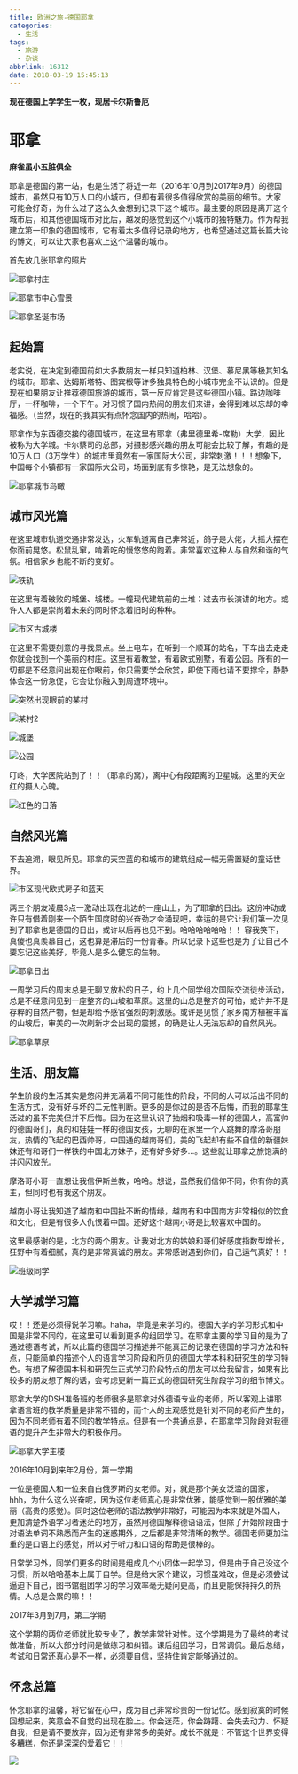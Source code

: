 ```yaml
---
title: 欧洲之旅-德国耶拿
categories: 
  - 生活
tags:
  - 旅游
  - 杂谈
abbrlink: 16312
date: 2018-03-19 15:45:13
---
```


**现在德国上学学生一枚，现居卡尔斯鲁厄**

# 耶拿

**麻雀虽小五脏俱全**

耶拿是德国的第一站，也是生活了将近一年（2016年10月到2017年9月）的德国城市，虽然只有10万人口的小城市，但却有着很多值得欣赏的美丽的细节。大家可能会好奇，为什么过了这么久会想到记录下这个城市。最主要的原因是离开这个城市后，和其他德国城市对比后，越发的感觉到这个小城市的独特魅力。作为帮我建立第一印象的德国城市，它有着太多值得记录的地方，也希望通过这篇长篇大论的博文，可以让大家也喜欢上这个温馨的城市。

首先放几张耶拿的照片

![耶拿村庄](http://7xonju.com1.z0.glb.clouddn.com/image/travel/jena/jena1.JPG)

![耶拿市中心雪景](http://7xonju.com1.z0.glb.clouddn.com/image/travel/jena/jena2.JPG)

![耶拿圣诞市场](http://7xonju.com1.z0.glb.clouddn.com/image/travel/jena/jena3.JPG)

## 起始篇

老实说，在决定到德国前如大多数朋友一样只知道柏林、汉堡、慕尼黑等极其知名的城市。耶拿、达姆斯塔特、图宾根等许多独具特色的小城市完全不认识的。但是现在如果朋友让推荐德国旅游的城市，第一反应肯定是这些德国小镇。路边咖啡厅，一杯咖啡，一个下午。对习惯了国内热闹的朋友们来讲，会得到难以忘却的幸福感。（当然，现在的我其实有点怀念国内的热闹，哈哈）。

耶拿作为东西德交接的德国城市，在这里有耶拿（弗里德里希-席勒）大学，因此被称为大学城。卡尔蔡司的总部，对摄影感兴趣的朋友可能会比较了解，有趣的是10万人口（3万学生）的城市里竟然有一家国际大公司，非常刺激！！！想象下，中国每个小镇都有一家国际大公司，场面到底有多惊艳，是无法想象的。

![耶拿城市鸟瞰](http://7xonju.com1.z0.glb.clouddn.com/image/travel/jena/jenaniaokan.JPG)

## 城市风光篇

在这里城市轨道交通非常发达，火车轨道离自己非常近，鸽子是大佬，大摇大摆在你面前晃悠。松鼠乱窜，啃着吃的慢悠悠的跑着。非常喜欢这种人与自然和谐的气氛。相信家乡也能不断的变好。

![铁轨](http://7xonju.com1.z0.glb.clouddn.com/image/travel/jena/jenabahn.jpg)

在这里有着破败的城堡、城楼。一幢现代建筑前的土堆：过去市长演讲的地方。或许人人都是崇尚着未来的同时怀念着旧时的种种。

![市区古城楼](http://7xonju.com1.z0.glb.clouddn.com/image/travel/jena/jeanchenglou.JPG)

在这里不需要刻意的寻找景点。坐上电车，在听到一个顺耳的站名，下车出去走走你就会找到一个美丽的村庄。这里有着教堂，有着欧式别墅，有着公园。所有的一切都是不经意间出现在你眼前，你只需要学会欣赏，即使下雨也请不要撑伞，静静体会这一份急促，它会让你融入到周遭环境中。

![突然出现眼前的某村](http://7xonju.com1.z0.glb.clouddn.com/image/travel/jena/jenahause.JPG)

![某村2](http://7xonju.com1.z0.glb.clouddn.com/image/travel/jena/jenahaus2.JPG)

![城堡](http://7xonju.com1.z0.glb.clouddn.com/image/travel/jena/jenachengbao.JPG)

![公园](http://7xonju.com1.z0.glb.clouddn.com/image/travel/jena/jeanflower.JPG)

叮咚，大学医院站到了！！（耶拿的窝），离中心有段距离的卫星城。这里的天空红的摄人心魄。

![红色的日落](http://7xonju.com1.z0.glb.clouddn.com/image/travel/jena/jenauniklinikum.JPG)

## 自然风光篇

不去追溯，眼见所见。耶拿的天空蓝的和城市的建筑组成一幅无需置疑的童话世界。

![市区现代欧式房子和蓝天](http://7xonju.com1.z0.glb.clouddn.com/image/travel/jena/jeanshiqu.JPG)

两三个朋友凌晨3点一激动出现在北边的一座山上，为了耶拿的日出。这份冲动或许只有借着刚来一个陌生国度时的兴奋劲才会涌现吧，幸运的是它让我们第一次见到了耶拿也是德国的日出，或许以后再也见不到。哈哈哈哈哈哈！！ 容我笑下，真傻也真羡慕自己，这也算是滞后的一份青春。所以记录下这些也是为了让自己不要忘记这些美好，毕竟人是多么健忘的生物。

![耶拿日出](http://7xonju.com1.z0.glb.clouddn.com/image/travel/jena/jenahimmel.JPG)

一周学习后的周末总是无聊又放松的日子，约上几个同学组次国际交流徒步活动，总是不经意间见到一座整齐的山坡和草原。这里的山总是整齐的可怕，或许并不是存粹的自然产物，但是却给予感官强烈的刺激感。或许是见惯了家乡南方植被丰富的山坡后，审美的一次刷新才会出现的震撼，的确是让人无法忘却的自然风光。

![耶拿草原](http://7xonju.com1.z0.glb.clouddn.com/image/travel/jena/jenacaoyuan.JPG)

## 生活、朋友篇

学生阶段的生活其实是悠闲并充满着不同可能性的阶段，不同的人可以活出不同的生活方式，没有好与坏的二元性判断。更多的是你过的是否不后悔，而我的耶拿生活过的虽不完美但并不后悔。因为在这里认识了抽烟和吸毒一样的德国人，高富帅的德国哥们，真的和娃娃一样的德国女孩，无聊的在家里一个人跳舞的摩洛哥朋友，热情的飞起的巴西帅哥，中国通的越南哥们，美的飞起却有些不自信的新疆妹妹还有和哥们一样铁的中国北方妹子，还有好多好多...。这些就让耶拿之旅饱满的并闪闪放光。

摩洛哥小哥一直想让我信伊斯兰教，哈哈。想说，虽然我们信仰不同，你有你的真主，但同时也有我这个朋友。

越南小哥让我知道了越南和中国扯不断的情缘，越南有和中国南方非常相似的饮食和文化，但是有很多人仇恨着中国。还好这个越南小哥是比较喜欢中国的。

这里最感谢的是，北方的两个朋友。让我对北方的姑娘和哥们好感度指数型增长，狂野中有着细腻，真的是非常真诚的朋友。非常感谢遇到你们，自己运气真好！！

![班级同学](http://7xonju.com1.z0.glb.clouddn.com/image/travel/jena/jenatongxue.JPG)

## 大学城学习篇

哎！！还是必须得说学习嘛。haha，毕竟是来学习的。德国大学的学习形式和中国是非常不同的，在这里可以看到更多的组团学习。在耶拿主要的学习目的是为了通过德语考试，所以此篇的德国学习描述并不能真正的记录在德国的学习方法和特点，只能简单的描述个人的语言学习阶段和所见的德国大学本科和研究生的学习特色。有想了解德国本科和研究生正式学习阶段特点的朋友可以给我留言，如果有比较多的朋友想了解的话，会考虑更新一篇正式的德国研究生阶段学习的细节博文。

耶拿大学的DSH准备班的老师很多是耶拿对外德语专业的老师，所以客观上讲耶拿语言班的教学质量是非常不错的，而个人的主观感觉是针对不同的老师产生的，因为不同老师有着不同的教学特点。但是有一个共通点是，在耶拿学习阶段对我德语的提升产生非常大的积极作用。

![耶拿大学主楼](http://7xonju.com1.z0.glb.clouddn.com/image/travel/jena/jenauni.JPG)

2016年10月到来年2月份，第一学期

一位是德国人和一位来自白俄罗斯的女老师。对，就是那个美女泛滥的国家，hhh，为什么这么兴奋呢，因为这位老师真心是非常优雅，能感觉到一股优雅的美丽（高贵的感觉）。同时这位老师的语法教学非常好，可能因为本来就是外国人，更加清楚外语学习者迷茫的地方，虽然用德国解释德语语法，但除了开始阶段由于对语法单词不熟悉而产生的迷惑期外，之后都是非常清晰的教学。德国老师更加注重的是口语上的感觉，所以对于听力和口语的帮助是很棒的。

日常学习外，同学们更多的时间是组成几个小团体一起学习，但是由于自己没这个习惯，所以哈哈基本上属于自学。但是给大家个建议，习惯虽难改，但是必须尝试逼迫下自己，图书馆组团学习的学习效率毫无疑问更高，而且更能保持持久的热情。人总是会累的嘛！！

2017年3月到7月，第二学期

这个学期的两位老师就比较专业了，教学非常针对性。这个学期是为了最终的考试做准备，所以大部分时间是做练习和纠错。课后组团学习，日常调侃。最后总结，考试和日常还真心是不一样，必须要自信，坚持住肯定能够通过的。

## 怀念总篇

怀念耶拿的温馨，将它留在心中，成为自己非常珍贵的一份记忆。感到寂寞的时候回想起来，笑意会不自觉的出现在脸上。你会迷茫，你会踌躇、会失去动力、怀疑自我，但是请不要放弃，因为还有非常多的美好。成长不就是：不管这个世界变得多糟糕，你还是深深的爱着它！！

![](http://7xonju.com1.z0.glb.clouddn.com/image/logo/mainlogo.png)
